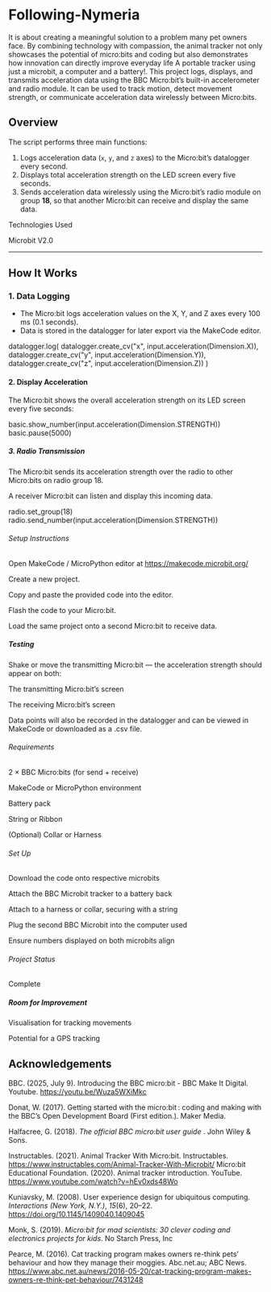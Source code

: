 # Following-Nymeria
It is about creating a meaningful solution to a problem many pet owners face. By combining technology with compassion, the animal tracker not only showcases the potential of micro:bits and coding but also demonstrates how innovation can directly improve everyday life A portable tracker using just a microbit, a computer and a battery!. This project logs, displays, and transmits acceleration data using the BBC Micro:bit’s built-in accelerometer and radio module. It can be used to track motion, detect movement strength, or communicate acceleration data wirelessly between Micro:bits.



## Overview

The script performs three main functions:
1. Logs acceleration data (`x`, `y`, and `z` axes) to the Micro:bit’s datalogger every second.  
2. Displays total acceleration strength on the LED screen every five seconds.  
3. Sends acceleration data wirelessly using the Micro:bit’s radio module on group **18**, so that another Micro:bit can receive and display the same data.

Technologies Used

Microbit V2.0

---

## How It Works

### 1. Data Logging
- The Micro:bit logs acceleration values on the X, Y, and Z axes every 100 ms (0.1 seconds).  
- Data is stored in the datalogger for later export via the MakeCode editor.


datalogger.log(
    datalogger.create_cv("x", input.acceleration(Dimension.X)),
    datalogger.create_cv("y", input.acceleration(Dimension.Y)),
    datalogger.create_cv("z", input.acceleration(Dimension.Z))
)

#### 2. Display Acceleration

The Micro:bit shows the overall acceleration strength on its LED screen every five seconds:

basic.show_number(input.acceleration(Dimension.STRENGTH))
basic.pause(5000)

##### 3. Radio Transmission

The Micro:bit sends its acceleration strength over the radio to other Micro:bits on radio group 18.

A receiver Micro:bit can listen and display this incoming data.

radio.set_group(18)
radio.send_number(input.acceleration(Dimension.STRENGTH))

###### Setup Instructions

Open MakeCode / MicroPython editor at https://makecode.microbit.org/

Create a new project.

Copy and paste the provided code into the editor.

Flash the code to your Micro:bit.

Load the same project onto a second Micro:bit to receive data.

##### Testing

Shake or move the transmitting Micro:bit — the acceleration strength should appear on both:

The transmitting Micro:bit’s screen

The receiving Micro:bit’s screen

Data points will also be recorded in the datalogger and can be viewed in MakeCode or downloaded as a .csv file.

###### Requirements

2 × BBC Micro:bits (for send + receive)

MakeCode or MicroPython environment

Battery pack 

String or Ribbon

(Optional) Collar or Harness

###### Set Up

Download the code onto respective microbits

Attach the BBC Microbit tracker to a battery back

Attach to a harness or collar, securing with a string

Plug the second BBC Microbit into the computer used

Ensure numbers displayed on both microbits align

###### Project Status

Complete

##### Room for Improvement

Visualisation for tracking movements

Potential for a GPS tracking



## Acknowledgements


BBC. (2025, July 9). Introducing the BBC micro:bit - BBC Make It Digital. Youtube. https://youtu.be/Wuza5WXiMkc

Donat, W. (2017). Getting started with the micro:bit : coding and making with the BBC’s Open Development Board  (First edition.). Maker Media.

‌Halfacree, G. (2018). _The official BBC micro:bit user guide_ . John Wiley & Sons.

Instructables. (2021). Animal Tracker With Micro:bit. Instructables. https://www.instructables.com/Animal-Tracker-With-Microbit/
Micro:bit Educational Foundation. (2020). Animal tracker introduction. YouTube. https://www.youtube.com/watch?v=hEv0xds48Wo

Kuniavsky, M. (2008). User experience design for ubiquitous computing. _Interactions (New York, N.Y.)_, _15_(6), 20–22. https://doi.org/10.1145/1409040.1409045

Monk, S. (2019). _Micro:bit for mad scientists: 30 clever coding and electronics projects for kids_. No Starch Press, Inc

Pearce, M. (2016). Cat tracking program makes owners re-think pets’ behaviour and how they manage their moggies. Abc.net.au; ABC News. https://www.abc.net.au/news/2016-05-20/cat-tracking-program-makes-owners-re-think-pet-behaviour/7431248
‌

